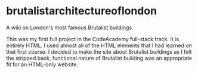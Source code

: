 # brutalistarchitectureoflondon
A wiki on London's most famous Brutalist buildings

This was my first full project in the CodeAcademy full-stack track. It is entirely HTML. I used almost all of the HTML elements that I had learned on that first course. I decided to make the site about Brutalist buildings as I felt the stripped back, functional nature of Brutalist building was an appropriate fit for an HTML-only website. 
